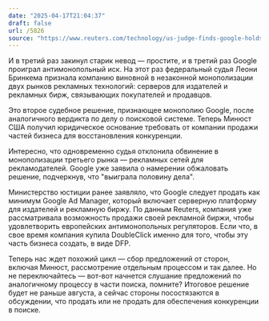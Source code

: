 ```yaml
---
date: "2025-04-17T21:04:37"
draft: false
url: /5826
source: "https://www.reuters.com/technology/us-judge-finds-google-holds-illegal-online-ad-tech-monopolies-2025-04-17/"
---
```


И в третий раз закинул старик невод — простите, и в третий раз Google проиграл антимонопольный иск. На этот раз федеральный судья Леони Бринкема признала компанию виновной в незаконной монополизации двух рынков рекламных технологий: серверов для издателей и рекламных бирж, связывающих покупателей и продавцов.

Это второе судебное решение, признающее монополию Google, после аналогичного вердикта по делу о поисковой системе. Теперь Минюст США получил юридическое основание требовать от компании продажи частей бизнеса для восстановления конкуренции.

Интересно, что одновременно судья отклонила обвинение в монополизации третьего рынка — рекламных сетей для рекламодателей. Google уже заявила о намерении обжаловать решение, подчеркнув, что "выиграла половину дела".

Министерство юстиции ранее заявляло, что Google следует продать как минимум Google Ad Manager, который включает серверную платформу для издателей и рекламную биржу. По данным Reuters, компания уже рассматривала возможность продажи своей рекламной биржи, чтобы удовлетворить европейских антимонопольных регуляторов. Если что, в свое время компания купила DoubleClick именно для того, чтобы эту часть бизнеса создать, в виде DFP. 

Теперь нас ждет похожий цикл — сбор предложений от сторон, включая Минюст, рассмотрение отдельным процессом и так далее. Но не переключайтесь — вот-вот начнется слушание предложений по аналогичному процессу в части поиска, помните? Итоговое решение будет не раньше августа, а сейчас стороны посостязаются в обсуждении, что продать или не продать для обеспечения конкуренции в поиске.